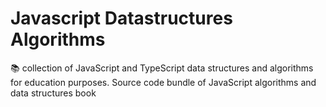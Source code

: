 # Javascript Datastructures Algorithms
📚 collection of JavaScript and TypeScript data structures and algorithms for education purposes. Source code bundle of JavaScript algorithms and data structures book
